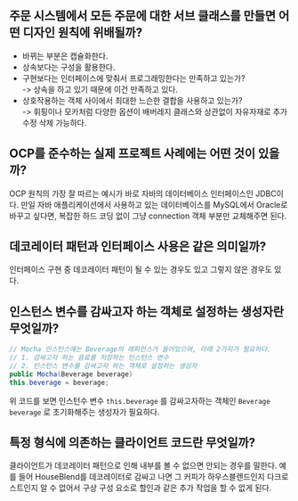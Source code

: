 ## 주문 시스템에서 모든 주문에 대한 서브 클래스를 만들면 어떤 디자인 원칙에 위배될까?
- 바뀌는 부분은 캡슐화한다.
- 상속보다는 구성을 활용한다.
- 구현보다는 인터페이스에 맞춰서 프로그래밍한다는 만족하고 있는가? </br>
-> 상속을 하고 있기 때문에 이건 만족하고 있다.
- 상호작용하는 객체 사이에서 최대한 느슨한 결합을 사용하고 있는가? </br>
-> 휘핑이나 모카처럼 다양한 옵션이 배버레지 클래스와 상관없이 자유자재로 추가 수정 삭제 가능하다.

## OCP를 준수하는 실제 프로젝트 사례에는 어떤 것이 있을까?
OCP 원칙의 가장 잘 따르는 예시가 바로 자바의 데이터베이스 인터페이스인 JDBC이다. 
만일 자바 애플리케이션에서 사용하고 있는 데이터베이스를 MySQL에서 Oracle로 바꾸고 싶다면, 복잡한 하드 코딩 없이 그냥 connection 객체 부분만 교체해주면 된다.

## 데코레이터 패턴과 인터페이스 사용은 같은 의미일까?
인터페이스 구현 중 데코레이터 패턴이 될 수 있는 경우도 있고 그렇지 않은 경우도 있다.

## 인스턴스 변수를 감싸고자 하는 객체로 설정하는 생성자란 무엇일까?
```java
// Mocha 인스턴스에는 Beverage의 레퍼런스가 들어있으며, 아래 2가지가 필요하다.
// 1. 감싸고자 하는 음료를 저장하는 인스턴스 변수
// 2. 인스턴스 변수를 감싸고자 하는 객체로 설정하는 생성자
public Mocha(Beverage beverage) 
this.beverage = beverage;
```
위 코드를 보면 인스턴수 변수 `this.beverage` 를 감싸고자하는 객체인 `Beverage beverage` 로 초기화해주는 생성자가 필요하다.

## 특정 형식에 의존하는 클라이언트 코드란 무엇일까?
클라이언트가 데코레이터 패턴으로 인해 내부를 볼 수 없으면 안되는 경우를 말한다.
예를 들어 HouseBlend를 데코레이터로 감싸고 나면 그 커피가 하우스블렌드인지 다크로스트인지 알 수 없어서 구상 구성 요소로 할인과 같은 추가 작업을 할 수 없게 된다. 

